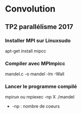 # Convolution
## TP2 parallélisme 2017 
### Installer MPI sur Linuxsudo
apt-get install mipcc
### Compiler avec MPImpicc
mandel.c -o mandel -lm -Wall
### Lancer le programme compilé
mpirun ou mpiexec -np X ./mandel
* -np : nombre de coeurs
